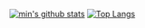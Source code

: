 
[![min's github stats](https://github-readme-stats.vercel.app/api?username=Cxx-mlr&theme=merko)](https://github.com/anuraghazra/github-readme-stats)
[![Top Langs](https://github-readme-stats.vercel.app/api/top-langs/?username=Cxx-mlr&theme=merko)](https://github.com/anuraghazra/github-readme-stats)

<!--
Here are some ideas to get you started:

- 🔭 I’m currently working on ...
- 🌱 I’m currently learning ...
- 👯 I’m looking to collaborate on ...
- 🤔 I’m looking for help with ...
- 💬 Ask me about ...
- 📫 How to reach me: ...
- 😄 Pronouns: ...
- ⚡ Fun fact: ...
-->
